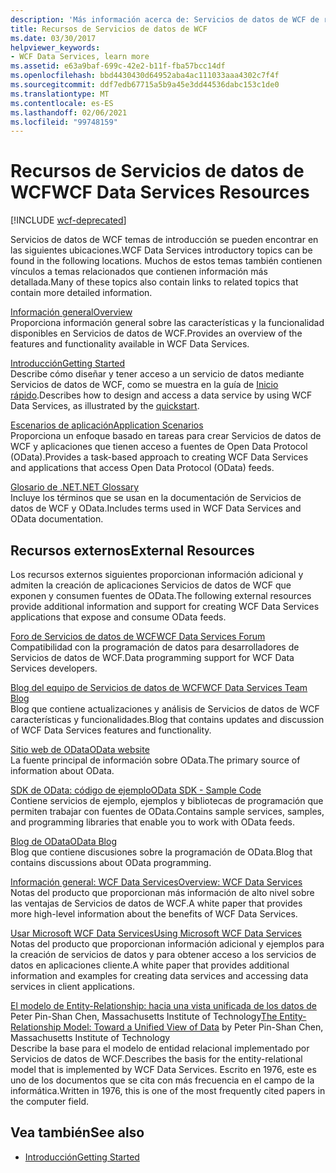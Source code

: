 ```yaml
---
description: 'Más información acerca de: Servicios de datos de WCF de recursos'
title: Recursos de Servicios de datos de WCF
ms.date: 03/30/2017
helpviewer_keywords:
- WCF Data Services, learn more
ms.assetid: e63a9baf-699c-42e2-b11f-fba57bcc14df
ms.openlocfilehash: bbd4430430d64952aba4ac111033aaa4302c7f4f
ms.sourcegitcommit: ddf7edb67715a5b9a45e3dd44536dabc153c1de0
ms.translationtype: MT
ms.contentlocale: es-ES
ms.lasthandoff: 02/06/2021
ms.locfileid: "99748159"
---
```

# <a name="wcf-data-services-resources"></a><span data-ttu-id="bd91d-103">Recursos de Servicios de datos de WCF</span><span class="sxs-lookup"><span data-stu-id="bd91d-103">WCF Data Services Resources</span></span>

[!INCLUDE [wcf-deprecated](~/includes/wcf-deprecated.md)]

<span data-ttu-id="bd91d-104">Servicios de datos de WCF temas de introducción se pueden encontrar en las siguientes ubicaciones.</span><span class="sxs-lookup"><span data-stu-id="bd91d-104">WCF Data Services introductory topics can be found in the following locations.</span></span> <span data-ttu-id="bd91d-105">Muchos de estos temas también contienen vínculos a temas relacionados que contienen información más detallada.</span><span class="sxs-lookup"><span data-stu-id="bd91d-105">Many of these topics also contain links to related topics that contain more detailed information.</span></span>  
  
 [<span data-ttu-id="bd91d-106">Información general</span><span class="sxs-lookup"><span data-stu-id="bd91d-106">Overview</span></span>](wcf-data-services-overview.md)  
 <span data-ttu-id="bd91d-107">Proporciona información general sobre las características y la funcionalidad disponibles en Servicios de datos de WCF.</span><span class="sxs-lookup"><span data-stu-id="bd91d-107">Provides an overview of the features and functionality available in WCF Data Services.</span></span>  
  
 [<span data-ttu-id="bd91d-108">Introducción</span><span class="sxs-lookup"><span data-stu-id="bd91d-108">Getting Started</span></span>](../adonet/ef/getting-started.md)  
 <span data-ttu-id="bd91d-109">Describe cómo diseñar y tener acceso a un servicio de datos mediante Servicios de datos de WCF, como se muestra en la guía de [Inicio rápido](quickstart-wcf-data-services.md).</span><span class="sxs-lookup"><span data-stu-id="bd91d-109">Describes how to design and access a data service by using WCF Data Services, as illustrated by the [quickstart](quickstart-wcf-data-services.md).</span></span>  
  
 [<span data-ttu-id="bd91d-110">Escenarios de aplicación</span><span class="sxs-lookup"><span data-stu-id="bd91d-110">Application Scenarios</span></span>](application-scenarios-wcf-data-services.md)  
 <span data-ttu-id="bd91d-111">Proporciona un enfoque basado en tareas para crear Servicios de datos de WCF y aplicaciones que tienen acceso a fuentes de Open Data Protocol (OData).</span><span class="sxs-lookup"><span data-stu-id="bd91d-111">Provides a task-based approach to creating WCF Data Services and applications that access Open Data Protocol (OData) feeds.</span></span>  
  
 [<span data-ttu-id="bd91d-112">Glosario de .NET</span><span class="sxs-lookup"><span data-stu-id="bd91d-112">.NET Glossary</span></span>](../../../standard/glossary.md)  
 <span data-ttu-id="bd91d-113">Incluye los términos que se usan en la documentación de Servicios de datos de WCF y OData.</span><span class="sxs-lookup"><span data-stu-id="bd91d-113">Includes terms used in WCF Data Services and OData documentation.</span></span>  
  
## <a name="external-resources"></a><span data-ttu-id="bd91d-114">Recursos externos</span><span class="sxs-lookup"><span data-stu-id="bd91d-114">External Resources</span></span>  

 <span data-ttu-id="bd91d-115">Los recursos externos siguientes proporcionan información adicional y admiten la creación de aplicaciones Servicios de datos de WCF que exponen y consumen fuentes de OData.</span><span class="sxs-lookup"><span data-stu-id="bd91d-115">The following external resources provide additional information and support for creating WCF Data Services applications that expose and consume OData feeds.</span></span>  
  
 [<span data-ttu-id="bd91d-116">Foro de Servicios de datos de WCF</span><span class="sxs-lookup"><span data-stu-id="bd91d-116">WCF Data Services Forum</span></span>](https://social.msdn.microsoft.com/Forums/en-US/home?forum=adodotnetdataservices)  
 <span data-ttu-id="bd91d-117">Compatibilidad con la programación de datos para desarrolladores de Servicios de datos de WCF.</span><span class="sxs-lookup"><span data-stu-id="bd91d-117">Data programming support for WCF Data Services developers.</span></span>  
  
 [<span data-ttu-id="bd91d-118">Blog del equipo de Servicios de datos de WCF</span><span class="sxs-lookup"><span data-stu-id="bd91d-118">WCF Data Services Team Blog</span></span>](/archive/blogs/astoriateam/)  
 <span data-ttu-id="bd91d-119">Blog que contiene actualizaciones y análisis de Servicios de datos de WCF características y funcionalidades.</span><span class="sxs-lookup"><span data-stu-id="bd91d-119">Blog that contains updates and discussion of WCF Data Services features and functionality.</span></span>  
  
 [<span data-ttu-id="bd91d-120">Sitio web de OData</span><span class="sxs-lookup"><span data-stu-id="bd91d-120">OData website</span></span>](https://www.odata.org/)  
 <span data-ttu-id="bd91d-121">La fuente principal de información sobre OData.</span><span class="sxs-lookup"><span data-stu-id="bd91d-121">The primary source of information about OData.</span></span>  
  
 [<span data-ttu-id="bd91d-122">SDK de OData: código de ejemplo</span><span class="sxs-lookup"><span data-stu-id="bd91d-122">OData SDK - Sample Code</span></span>](https://www.odata.org/ecosystem/#sdk)  
 <span data-ttu-id="bd91d-123">Contiene servicios de ejemplo, ejemplos y bibliotecas de programación que permiten trabajar con fuentes de OData.</span><span class="sxs-lookup"><span data-stu-id="bd91d-123">Contains sample services, samples, and programming libraries that enable you to work with OData feeds.</span></span>  
  
 [<span data-ttu-id="bd91d-124">Blog de OData</span><span class="sxs-lookup"><span data-stu-id="bd91d-124">OData Blog</span></span>](https://www.odata.org/blog/)  
 <span data-ttu-id="bd91d-125">Blog que contiene discusiones sobre la programación de OData.</span><span class="sxs-lookup"><span data-stu-id="bd91d-125">Blog that contains discussions about OData programming.</span></span>  
  
 <span data-ttu-id="bd91d-126">[Información general: WCF Data Services](/previous-versions/visualstudio/visual-studio-2008/cc956153(v=msdn.10))</span><span class="sxs-lookup"><span data-stu-id="bd91d-126">[Overview: WCF Data Services](/previous-versions/visualstudio/visual-studio-2008/cc956153(v=msdn.10))</span></span>  
 <span data-ttu-id="bd91d-127">Notas del producto que proporcionan más información de alto nivel sobre las ventajas de Servicios de datos de WCF.</span><span class="sxs-lookup"><span data-stu-id="bd91d-127">A white paper that provides more high-level information about the benefits of WCF Data Services.</span></span>  
  
 <span data-ttu-id="bd91d-128">[Usar Microsoft WCF Data Services](/previous-versions/visualstudio/visual-studio-2008/cc907912(v=msdn.10))</span><span class="sxs-lookup"><span data-stu-id="bd91d-128">[Using Microsoft WCF Data Services](/previous-versions/visualstudio/visual-studio-2008/cc907912(v=msdn.10))</span></span>  
 <span data-ttu-id="bd91d-129">Notas del producto que proporcionan información adicional y ejemplos para la creación de servicios de datos y para obtener acceso a los servicios de datos en aplicaciones cliente.</span><span class="sxs-lookup"><span data-stu-id="bd91d-129">A white paper that provides additional information and examples for creating data services and accessing data services in client applications.</span></span>  
  
 <span data-ttu-id="bd91d-130">[El modelo de Entity-Relationship: hacia una vista unificada de los datos de](https://dl.acm.org/doi/10.1145/320434.320440) Peter Pin-Shan Chen, Massachusetts Institute of Technology</span><span class="sxs-lookup"><span data-stu-id="bd91d-130">[The Entity-Relationship Model: Toward a Unified View of Data](https://dl.acm.org/doi/10.1145/320434.320440) by Peter Pin-Shan Chen, Massachusetts Institute of Technology</span></span>  
 <span data-ttu-id="bd91d-131">Describe la base para el modelo de entidad relacional implementado por Servicios de datos de WCF.</span><span class="sxs-lookup"><span data-stu-id="bd91d-131">Describes the basis for the entity-relational model that is implemented by WCF Data Services.</span></span> <span data-ttu-id="bd91d-132">Escrito en 1976, este es uno de los documentos que se cita con más frecuencia en el campo de la informática.</span><span class="sxs-lookup"><span data-stu-id="bd91d-132">Written in 1976, this is one of the most frequently cited papers in the computer field.</span></span>  
  
## <a name="see-also"></a><span data-ttu-id="bd91d-133">Vea también</span><span class="sxs-lookup"><span data-stu-id="bd91d-133">See also</span></span>

- [<span data-ttu-id="bd91d-134">Introducción</span><span class="sxs-lookup"><span data-stu-id="bd91d-134">Getting Started</span></span>](getting-started-with-wcf-data-services.md)
